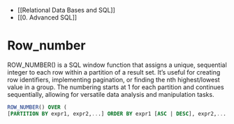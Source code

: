 - [[Relational Data Bases and SQL]]
- [[0. Advanced SQL]]

# Row_number

ROW_NUMBER() is a SQL window function that assigns a unique, sequential integer to each row within a partition of a result set. It’s useful for creating row identifiers, implementing pagination, or finding the nth highest/lowest value in a group. The numbering starts at 1 for each partition and continues sequentially, allowing for versatile data analysis and manipulation tasks.

```sql
ROW_NUMBER() OVER (
[PARTITION BY expr1, expr2,...] ORDER BY expr1 [ASC | DESC], expr2,... )
```